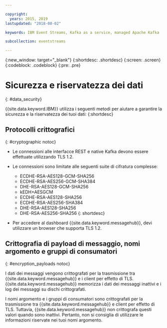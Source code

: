 ```yaml
---

copyright:
  years: 2015, 2019
lastupdated: "2018-08-02"

keywords: IBM Event Streams, Kafka as a service, managed Apache Kafka

subcollection: eventstreams

---
```


{:new_window: target="_blank"}
{:shortdesc: .shortdesc}
{:screen: .screen}
{:codeblock: .codeblock}
{:pre: .pre}


# Sicurezza e riservatezza dei dati
{: #data_security}


{{site.data.keyword.IBM}} utilizza i seguenti metodi per aiutare a garantire la sicurezza e la
riservatezza dei tuoi dati:
{:shortdesc}

## Protocolli crittografici
{: #cryptographic notoc}


*  Le connessioni alle interfacce REST e native Kafka devono essere effettuate utilizzando TLS 1.2.
*  Le connessioni sono limitate alle seguenti suite di cifratura complesse:

      * ECDHE-RSA-AES128-GCM-SHA256
      * ECDHE-RSA-AES256-GCM-SHA384
      * DHE-RSA-AES128-GCM-SHA256
      * kEDH+AESGCM
      * ECDHE-RSA-AES128-SHA256
      * ECDHE-RSA-AES256-SHA384
      * DHE-RSA-AES128-SHA256
      * DHE-RSA-AES256-SHA256
{: shortdesc}


*  Per accedere al dashboard
                        {{site.data.keyword.messagehub}},
                    devi utilizzare un browser che supporta TLS 1.2.
   
## Crittografia di payload di messaggio, nomi argomento e gruppi di consumatori
{: #encryption_payloads notoc}

I dati dei messaggi vengono crittografati per la trasmissione tra {{site.data.keyword.messagehub}} e i client per effetto di TLS. {{site.data.keyword.messagehub}} memorizza i dati dei messaggi inattivi
e i log dei messaggi su dischi crittografati.

I nomi argomento e i gruppi di consumatori sono crittografati per la trasmissione tra {{site.data.keyword.messagehub}} e client per effetto di TLS. Tuttavia,
{{site.data.keyword.messagehub}} non crittografa questi valori quando sono inattivi. Pertanto, non si consiglia di utilizzare le informazioni riservate nei tuoi nomi argomento.



